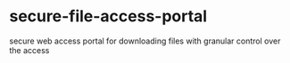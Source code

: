 # secure-file-access-portal
secure web access portal for downloading files with granular control over the access
